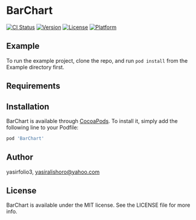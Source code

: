 # BarChart

[![CI Status](https://img.shields.io/travis/yasirfolio3/BarChart.svg?style=flat)](https://travis-ci.org/yasirfolio3/BarChart)
[![Version](https://img.shields.io/cocoapods/v/BarChart.svg?style=flat)](https://cocoapods.org/pods/BarChart)
[![License](https://img.shields.io/cocoapods/l/BarChart.svg?style=flat)](https://cocoapods.org/pods/BarChart)
[![Platform](https://img.shields.io/cocoapods/p/BarChart.svg?style=flat)](https://cocoapods.org/pods/BarChart)

## Example

To run the example project, clone the repo, and run `pod install` from the Example directory first.

## Requirements

## Installation

BarChart is available through [CocoaPods](https://cocoapods.org). To install
it, simply add the following line to your Podfile:

```ruby
pod 'BarChart'
```

## Author

yasirfolio3, yasiralishoro@yahoo.com

## License

BarChart is available under the MIT license. See the LICENSE file for more info.
